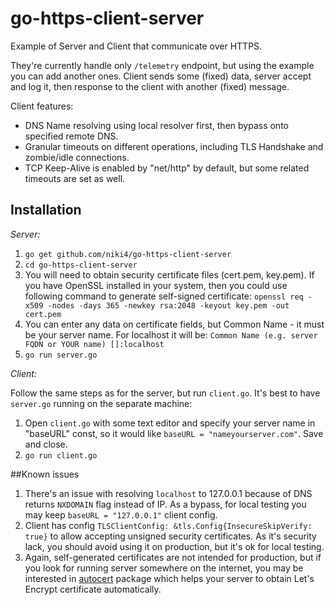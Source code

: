 # go-https-client-server

Example of Server and Client that communicate over HTTPS.

They're currently handle only `/telemetry` endpoint, but using the example you can add another ones. Client sends some (fixed) data, server accept and log it, then response to the client with another (fixed) message.

Client features:
* DNS Name resolving using local resolver first, then bypass onto specified remote DNS.
* Granular timeouts on different operations, including TLS Handshake and zombie/idle connections.
* TCP Keep-Alive is enabled by "net/http" by default, but some related timeouts are set as well.

## Installation
_Server:_
1. ```go get github.com/niki4/go-https-client-server```
2. ```cd go-https-client-server```
3. You will need to obtain security certificate files (cert.pem, key.pem). If you have OpenSSL installed in your system, then you could use following command to generate self-signed certificate:
`openssl req -x509 -nodes -days 365 -newkey rsa:2048 -keyout key.pem -out cert.pem`   
4. You can enter any data on certificate fields, but Common Name - it must be your server name. For localhost it will be: 
`Common Name (e.g. server FQDN or YOUR name) []:localhost`
5. ```go run server.go```

_Client:_

Follow the same steps as for the server, but run `client.go`. It's best to have `server.go` running on the separate machine:
1. Open `client.go` with some text editor and specify your server name in "baseURL" const, so it would like `baseURL = "nameyourserver.com"`. Save and close. 
2. ```go run client.go```


##Known issues
1. There's an issue with resolving `localhost` to 127.0.0.1 because of DNS returns `NXDOMAIN` flag instead of IP. As a bypass, for local testing you may keep `baseURL = "127.0.0.1"` client config.
2. Client has config `TLSClientConfig: &tls.Config{InsecureSkipVerify: true}` to allow accepting unsigned security certificates. As it's security lack, you should avoid using it on production, but it's ok for local testing.
3. Again, self-generated certificates are not intended for production, but if you look for running server somewhere on the internet, you may be interested in [autocert](https://godoc.org/golang.org/x/crypto/acme/autocert) package which helps your server to obtain Let's Encrypt certificate automatically. 